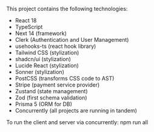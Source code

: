 This project contains the following technologies:
- React 18
- TypeScript
- Next 14 (framework)
- Clerk (Authentication and User Management)
- usehooks-ts (react hook library)
- Tailwind CSS (stylization)
- shadcn/ui (stylization)
- Lucide React (stylization)
- Sonner (stylization)
- PostCSS (transforms CSS code to AST)
- Stripe (payment service provider)
- Zustand (state management)
- Zod (first schema validation)
- Prisma 5 (ORM for DB)
- Concurrently (all projects are running in tandem)

To run the client and server via concurrently:
npm run all
